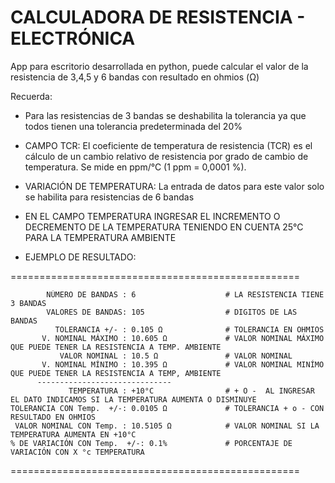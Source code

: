 # CALCULADORA DE RESISTENCIA - ELECTRÓNICA
App para escritorio desarrollada en python, puede calcular el valor de la resistencia de 3,4,5 y 6 bandas con resultado en ohmios (Ω)

Recuerda:

- Para las resistencias de 3 bandas se deshabilita la tolerancia ya que todos tienen una tolerancia predeterminada del 20%

- CAMPO TCR: El coeficiente de temperatura de resistencia (TCR) es el cálculo de un cambio relativo de resistencia por grado de cambio de temperatura. Se mide en ppm/°C (1 ppm = 0,0001 %).

- VARIACIÓN DE TEMPERATURA: La entrada de datos para este valor solo se habilita para resistencias de 6 bandas

- EN EL CAMPO TEMPERATURA INGRESAR EL INCREMENTO O DECREMENTO DE LA TEMPERATURA TENIENDO EN CUENTA  25°C PARA LA TEMPERATURA AMBIENTE
- EJEMPLO DE RESULTADO:

 ==================================================

            NÚMERO DE BANDAS : 6                    # LA RESISTENCIA TIENE 3 BANDAS
            VALORES DE BANDAS: 105                  # DIGITOS DE LAS BANDAS
              TOLERANCIA +/- : 0.105 Ω              # TOLERANCIA EN OHMIOS
           V. NOMINAL MÁXIMO : 10.605 Ω             # VALOR NOMINAL MÁXIMO QUE PUEDE TENER LA RESISTENCIA A TEMP. AMBIENTE
               VALOR NOMINAL : 10.5 Ω               # VALOR NOMINAL
           V. NOMINAL MÍNIMO : 10.395 Ω             # VALOR NOMINAL MINÍMO QUE PUEDE TENER LA RESISTENCIA A TEMP, AMBIENTE
          ------------------------------
                 TEMPERATURA : +10°C                # + O -  AL INGRESAR EL DATO INDICAMOS SI LA TEMPERATURA AUMENTA O DISMINUYE
    TOLERANCIA CON Temp.  +/-: 0.0105 Ω             # TOLERANCIA + o - CON RESULTADO EN OHMIOS 
     VALOR NOMINAL CON Temp. : 10.5105 Ω            # VALOR NOMINAL SI LA TEMPERATURA AUMENTA EN +10°C
    % DE VARIACIÓN CON Temp.  +/-: 0.1%             # PORCENTAJE DE VARIACIÓN CON X °c TEMPERATURA
==================================================
         
